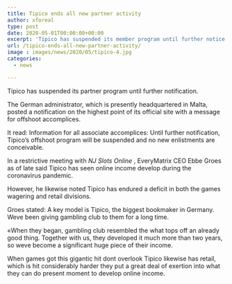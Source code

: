 ```yaml
---
title: Tipico ends all new partner activity
author: xforeal 
type: post
date: 2020-05-01T00:00:00+00:00
excerpt: 'Tipico has suspended its member program until further notice '
url: /tipico-ends-all-new-partner-activity/
image : images/news/2020/05/tipico-4.jpg
categories:
  - news

---
```

Tipico has suspended its partner program until further notification. 

The German administrator, which is presently headquartered in Malta, posted a notification on the highest point of its official site with a message for offshoot accomplices. 

It read: Information for all associate accomplices: Until further notification, Tipico&#8217;s offshoot program will be suspended and no new enlistments are conceivable. 

In a restrictive meeting with _NJ Slots Online_ , EveryMatrix CEO Ebbe Groes as of late said Tipico has seen online income develop during the coronavirus pandemic. 

However, he likewise noted Tipico has endured a deficit in both the games wagering and retail divisions. 

Groes stated: A key model is Tipico, the biggest bookmaker in Germany. Weve been giving gambling club to them for a long time. 

&#171;When they began, gambling club resembled the what tops off an already good thing. Together with us, they developed it much more than two years, so weve become a significant huge piece of their income. 

When games got this gigantic hit dont overlook Tipico likewise has retail, which is hit considerably harder they put a great deal of exertion into what they can do present moment to develop online income.